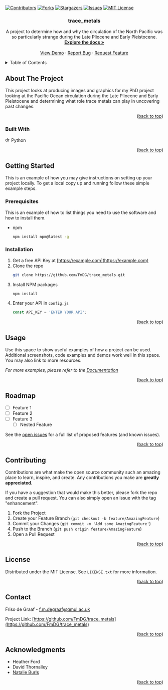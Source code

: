 <a name="readme-top"></a>

[![Contributors][contributors-shield]][contributors-url]
[![Forks][forks-shield]][forks-url]
[![Stargazers][stars-shield]][stars-url]
[![Issues][issues-shield]][issues-url]
[![MIT License][license-shield]][license-url]

<div>
<h3 align="center">trace_metals</h3>

  <p align="center">
    A project to determine how and why the circulation of the North Pacific was so particularly strange during the Late Pliocene and Early Pleistocene.
    <br />
    <a href="https://github.com/FmDG/trace_metals"><strong>Explore the docs »</strong></a>
    <br />
    <br />
    <a href="https://github.com/FmDG/trace_metals">View Demo</a>
    ·
    <a href="https://github.com/FmDG/trace_metals/issues">Report Bug</a>
    ·
    <a href="https://github.com/FmDG/trace_metals/issues">Request Feature</a>
  </p>
</div>



<!-- TABLE OF CONTENTS -->
<details>
  <summary>Table of Contents</summary>
  <ol>
    <li>
      <a href="#about-the-project">About The Project</a>
      <ul>
        <li><a href="#built-with">Built With</a></li>
      </ul>
    </li>
    <li>
      <a href="#getting-started">Getting Started</a>
      <ul>
        <li><a href="#prerequisites">Prerequisites</a></li>
        <li><a href="#installation">Installation</a></li>
      </ul>
    </li>
    <li><a href="#usage">Usage</a></li>
    <li><a href="#roadmap">Roadmap</a></li>
    <li><a href="#contributing">Contributing</a></li>
    <li><a href="#license">License</a></li>
    <li><a href="#contact">Contact</a></li>
    <li><a href="#acknowledgments">Acknowledgments</a></li>
  </ol>
</details>



<!-- ABOUT THE PROJECT -->
## About The Project

This project looks at producing images and graphics for my PhD project looking at the Pacific Ocean circulation during the Late Pliocene and Early Pleistocene and determining what role trace metals can play in uncovering past changes.

<p align="right">(<a href="#readme-top">back to top</a>)</p>



### Built With

<img src="https://dev.w3.org/SVG/tools/svgweb/samples/svg-files/python.svg" alt="drawing" width="15"/> Python


<p align="right">(<a href="#readme-top">back to top</a>)</p>



<!-- GETTING STARTED -->
## Getting Started

This is an example of how you may give instructions on setting up your project locally.
To get a local copy up and running follow these simple example steps.

### Prerequisites

This is an example of how to list things you need to use the software and how to install them.
* npm
  ```sh
  npm install npm@latest -g
  ```

### Installation

1. Get a free API Key at [https://example.com](https://example.com)
2. Clone the repo
   ```sh
   git clone https://github.com/FmDG/trace_metals.git
   ```
3. Install NPM packages
   ```sh
   npm install
   ```
4. Enter your API in `config.js`
   ```js
   const API_KEY = 'ENTER YOUR API';
   ```

<p align="right">(<a href="#readme-top">back to top</a>)</p>



<!-- USAGE EXAMPLES -->
## Usage

Use this space to show useful examples of how a project can be used. Additional screenshots, code examples and demos work well in this space. You may also link to more resources.

_For more examples, please refer to the [Documentation](https://example.com)_

<p align="right">(<a href="#readme-top">back to top</a>)</p>



<!-- ROADMAP -->
## Roadmap

- [ ] Feature 1
- [ ] Feature 2
- [ ] Feature 3
    - [ ] Nested Feature

See the [open issues](https://github.com/FmDG/trace_metals/issues) for a full list of proposed features (and known issues).

<p align="right">(<a href="#readme-top">back to top</a>)</p>



<!-- CONTRIBUTING -->
## Contributing

Contributions are what make the open source community such an amazing place to learn, inspire, and create. Any contributions you make are **greatly appreciated**.

If you have a suggestion that would make this better, please fork the repo and create a pull request. You can also simply open an issue with the tag "enhancement".

1. Fork the Project
2. Create your Feature Branch (`git checkout -b feature/AmazingFeature`)
3. Commit your Changes (`git commit -m 'Add some AmazingFeature'`)
4. Push to the Branch (`git push origin feature/AmazingFeature`)
5. Open a Pull Request

<p align="right">(<a href="#readme-top">back to top</a>)</p>



<!-- LICENSE -->
## License

Distributed under the MIT License. See `LICENSE.txt` for more information.

<p align="right">(<a href="#readme-top">back to top</a>)</p>



<!-- CONTACT -->
## Contact

Friso de Graaf - f.m.degraaf@qmul.ac.uk

Project Link: [https://github.com/FmDG/trace_metals](https://github.com/FmDG/trace_metals)

<p align="right">(<a href="#readme-top">back to top</a>)</p>



<!-- ACKNOWLEDGMENTS -->
## Acknowledgments

* Heather Ford
* David Thornalley
* [Natalie Burls](https://natalieburls.com)

<p align="right">(<a href="#readme-top">back to top</a>)</p>



<!-- MARKDOWN LINKS & IMAGES -->
<!-- https://www.markdownguide.org/basic-syntax/#reference-style-links -->
[contributors-shield]: https://img.shields.io/github/contributors/FmDG/trace_metals.svg?style=for-the-badge
[contributors-url]: https://github.com/FmDG/trace_metals/graphs/contributors
[forks-shield]: https://img.shields.io/github/forks/FmDG/trace_metals.svg?style=for-the-badge
[forks-url]: https://github.com/FmDG/trace_metals/network/members
[stars-shield]: https://img.shields.io/github/stars/FmDG/trace_metals.svg?style=for-the-badge
[stars-url]: https://github.com/FmDG/trace_metals/stargazers
[issues-shield]: https://img.shields.io/github/issues/FmDG/trace_metals.svg?style=for-the-badge
[issues-url]: https://github.com/FmDG/trace_metals/issues
[license-shield]: https://img.shields.io/github/license/FmDG/trace_metals.svg?style=for-the-badge
[license-url]: https://github.com/FmDG/trace_metals/master/LICENSE.txt
[Python.com]: https://dev.w3.org/SVG/tools/svgweb/samples/svg-files/python.svg


